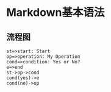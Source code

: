 

# Markdown基本语法

## 流程图

```flow
st=>start: Start
op=>operation: My Operation
cond=>condition: Yes or No?
e=>end
st->op->cond
cond(yes)->e
cond(no)->op

```